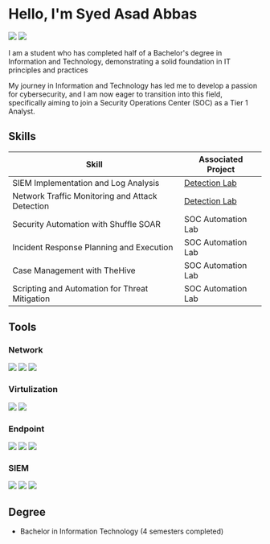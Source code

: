 # Hello, I'm Syed Asad Abbas
<a href="https://linkedin.com/in/SyedAsadAbbas1815"><img src="https://img.shields.io/badge/-LinkedIn-0072b1?&style=for-the-badge&logo=linkedin&logoColor=white" /></a>
<a href="https://syedasadabbas.netlify.app"><img src="https://img.shields.io/badge/-own%20Website-000000?&style=for-the-badge&logo=worldwide&logoColor=white" /></a>


I am a student who has completed half of a Bachelor's degree in Information and Technology, demonstrating a solid foundation in IT principles and practices


My journey in Information and Technology has led me to develop a passion for cybersecurity, and I am now eager to transition into this field, specifically aiming to join a Security Operations Center (SOC) as a Tier 1 Analyst.

## Skills

| Skill                                         | Associated Project         |
|-----------------------------------------------|----------------------------|
| SIEM Implementation and Log Analysis          | <a href="https://google.com">Detection Lab</a>|
| Network Traffic Monitoring and Attack Detection | <a href="https://google.com">Detection Lab</a>|
| Security Automation with Shuffle SOAR         | SOC Automation Lab|
| Incident Response Planning and Execution      | SOC Automation Lab|
| Case Management with TheHive                  | SOC Automation Lab|
| Scripting and Automation for Threat Mitigation | SOC Automation Lab|

## Tools

### Network
<div>
    <img src="https://img.shields.io/badge/-Cisco%20Packet%20Tracer-0078D7?&style=for-the-badge&logo=cisco&logoColor=white" />
    <img src="https://img.shields.io/badge/-Wireshark-1679A7?&style=for-the-badge&logo=Wireshark&logoColor=white" />
    <img src="https://img.shields.io/badge/-Zeek-777BB4?&style=for-the-badge&logo=Zeek&logoColor=white" />
</div>



 ### Virtulization
<div>
  <img src="https://img.shields.io/badge/-VMware-607078?&style=for-the-badge&logo=vmware&logoColor=white" />
  <img src="https://img.shields.io/badge/-Microsoft_Hyper_V-4B92DB?&style=for-the-badge&logo=microsoft&logoColor=white" />
</div>

### Endpoint
<div>
    <img src="https://img.shields.io/badge/-Microsoft_Defender_for_Endpoint-00A4EF?&style=for-the-badge&logo=Microsoft&logoColor=white" />
    <img src="https://img.shields.io/badge/-Velociraptor-4B275F?&style=for-the-badge&logo=Velociraptor&logoColor=white" />
    <img src="https://img.shields.io/badge/-Lima%20Charlie-00B2A9?&style=for-the-badge&logo=lima-charlie&logoColor=white" />
  
</div>

### SIEM
<div>
    <img src="https://img.shields.io/badge/-Microsoft_Sentinel-0078D4?&style=for-the-badge&logo=Microsoft&logoColor=white" />
    <img src="https://img.shields.io/badge/-Splunk-000000?&style=for-the-badge&logo=Splunk&logoColor=white" />
    <img src="https://img.shields.io/badge/-Elastic-005571?&style=for-the-badge&logo=Elastic&logoColor=white" />
</div>

## Degree

- Bachelor in Information Technology (4 semesters completed)
